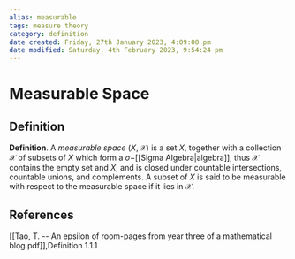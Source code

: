 ```yaml
---
alias: measurable
tags: measure theory
category: definition
date created: Friday, 27th January 2023, 4:09:00 pm
date modified: Saturday, 4th February 2023, 9:54:24 pm
---
```


# Measurable Space

## Definition

**Definition**. A _measurable space_ $(X,\mathcal{X})$ is a set $X$, together with a collection $\mathcal{X}$ of subsets of $X$ which form a $\sigma-$[[Sigma Algebra|algebra]], thus $\mathcal{X}$ contains the empty set and $X$, and is closed under countable intersections, countable unions, and complements. A subset of $X$ is said to be measurable with respect to the measurable space if it lies in $\mathcal{X}$.

## References

[[Tao, T. -- An epsilon of room-pages from year three of a mathematical blog.pdf]],Definition 1.1.1
